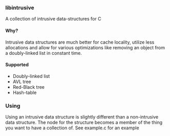 ### libintrusive
A collection of intrusive data-structures for C

#### Why?
Intrusive data structures are much better for cache locality, utilize less
allocations and allow for various optimizations like removing an object from a
doubly-linked list in constant time.

#### Supported
* Doubly-linked list
* AVL tree
* Red-Black tree
* Hash-table

### Using
Using an intrusive data structure is slightly different than a non-intrusive
data structure. The node for the structure becomes a member of the thing you
want to have a collection of. See example.c for an example
